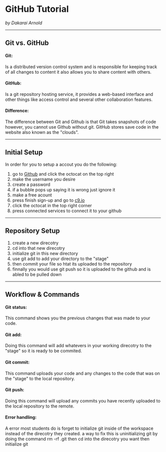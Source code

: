 # GitHub Tutorial

_by Dakarai Arnold_

---
## Git vs. GitHub
#### Git: 
Is a distributed version control system and is responsible for keeping track of all changes to content it also allows you to share content with others.  
#### GitHub:  
Is a git repository hosting service, it provides a web-based interface and other things like access control and several other collaboration features.  
#### Difference:  
The difference between Git and Github is that Git takes snapshots of code however, you cannot use Github without git. GitHub stores save code in the website also known as the "clouds".




---
## Initial Setup  
In order for you to setup a accout you do the following:  
1) go to [Github](github.com) and click the octocat on the top right
2) make the username you desire
3) create a password
4) if a bubble pops up saying it is wrong just ignore it
5) make a free acount 
6) press finish sign-up and go to [c9.io](c9.io)
7) click the octocat in the top right corner 
8) press connected services to connect it to your github




---
## Repository Setup  
1) create a new direcotry  
2) cd into that new direcotry  
3) initialize git in this new directory  
4) use git add to add your directory to the "stage"  
5) then commit your file so htat its uploaded to the repository  
6) finnally you would use git push so it is uploaded to the github and is abled to be pulled down   




---
## Workflow & Commands
#### Git status:
This command shows you the previous changes that was made to your code.  

#### Git add:
Doing this command will add whatevers in your working direcotry to  the "stage" so it is ready to be commited.

#### Git commit:  
This command uploads your code and any changes to the code that was on the "stage" to the local repository.

#### Git push: 
Doing this command will upload any commits you have recently uploaded to the local repository to the remote.  
#### Error handling:  
A error most students do is forget to initialize git inside of the workspace instead of the direcotry they created. a way to fix this is uninitializing git by doing the command rm -rf .git then cd into the direcotry you want then initialize git